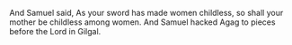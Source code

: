 And Samuel said, As your sword has made women childless, so shall your mother be childless among women. And Samuel hacked Agag to pieces before the Lord in Gilgal.

